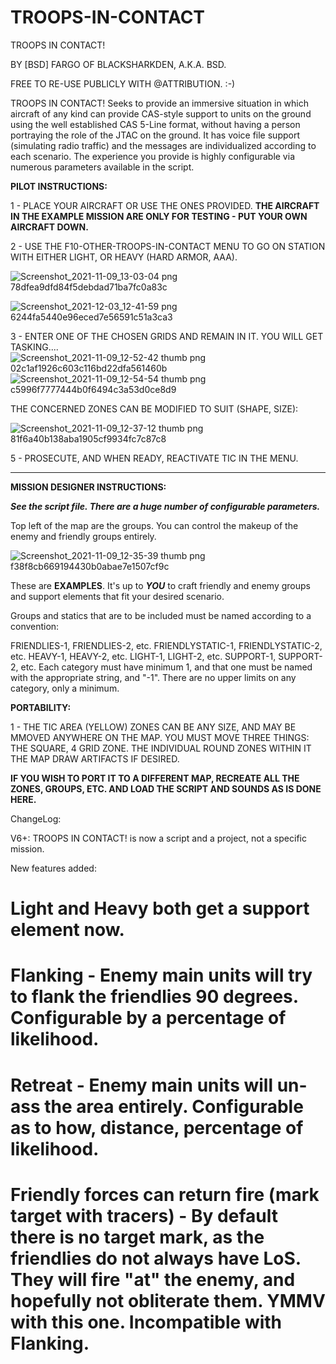 # TROOPS-IN-CONTACT

TROOPS IN CONTACT! 

BY [BSD] FARGO OF BLACKSHARKDEN,  A.K.A. BSD.

FREE TO RE-USE PUBLICLY WITH @ATTRIBUTION. :-)

TROOPS IN CONTACT! Seeks to provide an immersive situation in which aircraft of any kind can provide CAS-style support to units on the ground using the well established CAS 5-Line format, without having a person portraying the role of the JTAC on the ground. It has voice file support (simulating radio traffic) and the messages are individualized according to each scenario. The experience you provide is highly configurable via numerous parameters available in the script.

**PILOT INSTRUCTIONS:**

1 - PLACE YOUR AIRCRAFT OR USE THE ONES PROVIDED. **THE AIRCRAFT IN THE EXAMPLE MISSION ARE ONLY FOR TESTING - PUT YOUR OWN AIRCRAFT DOWN.**

2 - USE THE F10-OTHER-TROOPS-IN-CONTACT MENU TO GO ON STATION WITH EITHER LIGHT, OR HEAVY (HARD ARMOR, AAA).

![Screenshot_2021-11-09_13-03-04 png 78dfea9dfd84f5debdad71ba7fc0a83c](https://user-images.githubusercontent.com/32640017/145649298-2674d636-79d9-4506-874b-143fc1a10e06.png)


![Screenshot_2021-12-03_12-41-59 png 6244fa5440e96eced7e56591c51a3ca3](https://user-images.githubusercontent.com/32640017/145649309-68a8519a-51a4-4d2e-a3ad-f51434cdb4c8.png)


3 - ENTER ONE OF THE CHOSEN GRIDS AND REMAIN IN IT. YOU WILL GET TASKING....
![Screenshot_2021-11-09_12-52-42 thumb png 02c1af1926c603c116bd22dfa561460b](https://user-images.githubusercontent.com/32640017/145649380-94d8ffbb-f5e2-481d-95d5-32ede82f5285.png)
![Screenshot_2021-11-09_12-54-54 thumb png c5996f7777444b0f6494c3a53d0ce8d9](https://user-images.githubusercontent.com/32640017/145649388-0463af62-aff7-482a-9a52-7cd0834e6f84.png)

THE CONCERNED ZONES CAN BE MODIFIED TO SUIT (SHAPE, SIZE):

![Screenshot_2021-11-09_12-37-12 thumb png 81f6a40b138aba1905cf9934fc7c87c8](https://user-images.githubusercontent.com/32640017/145649470-e7b831c3-8978-4f35-ad2e-0049c975aa38.png)

5 - PROSECUTE, AND WHEN READY, REACTIVATE TIC IN THE MENU.

---------------------------------------------------

**MISSION DESIGNER INSTRUCTIONS:**

***See the script file. There are a huge number of configurable parameters.***

Top left of the map are the groups. You can control the makeup of the enemy and friendly groups entirely.

![Screenshot_2021-11-09_12-35-39 thumb png f38f8cb669194430b0abae7e1507cf9c](https://user-images.githubusercontent.com/32640017/145649572-b3118cb2-5fe0-458f-9f49-1551401e0525.png)

These are **EXAMPLES**.  It's up to **_YOU_** to craft friendly and enemy groups and support elements that fit your desired scenario.

Groups and statics that are to be included must be named according to a convention:

FRIENDLIES-1, FRIENDLIES-2, etc.
FRIENDLYSTATIC-1, FRIENDLYSTATIC-2, etc.
HEAVY-1, HEAVY-2, etc.
LIGHT-1, LIGHT-2, etc.
SUPPORT-1, SUPPORT-2, etc.
 Each category must have minimum 1, and that one must be named with the appropriate string, and "-1". There are no upper limits on any category, only a minimum.


**PORTABILITY:**

1 - THE TIC AREA (YELLOW)  ZONES CAN BE ANY SIZE, AND MAY BE MMOVED ANYWHERE ON THE MAP. YOU MUST MOVE THREE THINGS:
THE SQUARE, 4 GRID ZONE. 
THE INDIVIDUAL ROUND ZONES WITHIN IT
THE MAP DRAW ARTIFACTS IF DESIRED.

**IF YOU WISH TO PORT IT TO A DIFFERENT MAP, RECREATE ALL THE ZONES, GROUPS, ETC. AND LOAD THE SCRIPT AND SOUNDS AS IS DONE HERE.**

ChangeLog:

V6+: TROOPS IN CONTACT! is now a script and a project, not a specific mission.

New features added:
# Light and Heavy both get a support element now. 
# Flanking - Enemy main units will try to flank the friendlies 90 degrees. Configurable by a percentage of likelihood.
# Retreat - Enemy main units will un-ass the area entirely. Configurable as to how, distance, percentage of likelihood.
# Friendly forces can return fire (mark target with tracers) - By default there is no target mark, as the friendlies do not always have LoS. They will fire "at" the enemy, and hopefully not obliterate them. YMMV with this one. Incompatible with Flanking.

